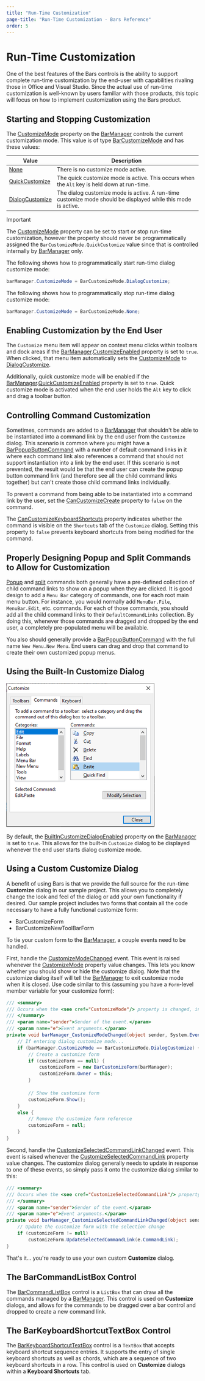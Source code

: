 ```yaml
---
title: "Run-Time Customization"
page-title: "Run-Time Customization - Bars Reference"
order: 5
---
```

# Run-Time Customization

One of the best features of the Bars controls is the ability to support complete run-time customization by the end-user with capabilities rivaling those in Office and Visual Studio.  Since the actual use of run-time customization is well-known by users familiar with those products, this topic will focus on how to implement customization using the Bars product.

## Starting and Stopping Customization

The [CustomizeMode](xref:ActiproSoftware.UI.WinForms.Controls.Bars.BarManager.CustomizeMode) property on the [BarManager](xref:ActiproSoftware.UI.WinForms.Controls.Bars.BarManager) controls the current customization mode.  This value is of type [BarCustomizeMode](xref:ActiproSoftware.UI.WinForms.Controls.Bars.BarCustomizeMode) and has these values:

| Value | Description |
|-----|-----|
| [None](xref:ActiproSoftware.UI.WinForms.Controls.Bars.BarCustomizeMode.None) | There is no customize mode active. |
| [QuickCustomize](xref:ActiproSoftware.UI.WinForms.Controls.Bars.BarCustomizeMode.QuickCustomize) | The quick customize mode is active.  This occurs when the `Alt` key is held down at run-time. |
| [DialogCustomize](xref:ActiproSoftware.UI.WinForms.Controls.Bars.BarCustomizeMode.DialogCustomize) | The dialog customize mode is active.  A run-time customize mode should be displayed while this mode is active. |

> [!IMPORTANT]
> The [CustomizeMode](xref:ActiproSoftware.UI.WinForms.Controls.Bars.BarManager.CustomizeMode) property can be set to start or stop run-time customization, however the property should never be programmatically assigned the `BarCustomizeMode.QuickCustomize` value since that is controlled internally by [BarManager](xref:ActiproSoftware.UI.WinForms.Controls.Bars.BarManager) only.

The following shows how to programmatically start run-time dialog customize mode:

```csharp
barManager.CustomizeMode = BarCustomizeMode.DialogCustomize;
```

The following shows how to programmatically stop run-time dialog customize mode:

```csharp
barManager.CustomizeMode = BarCustomizeMode.None;
```

## Enabling Customization by the End User

The `Customize` menu item will appear on context menu clicks within toolbars and dock areas if the [BarManager](xref:ActiproSoftware.UI.WinForms.Controls.Bars.BarManager).[CustomizeEnabled](xref:ActiproSoftware.UI.WinForms.Controls.Bars.BarManager.CustomizeEnabled) property is set to `true`.  When clicked, that menu item automatically sets the [CustomizeMode](xref:ActiproSoftware.UI.WinForms.Controls.Bars.BarManager.CustomizeMode) to [DialogCustomize](xref:ActiproSoftware.UI.WinForms.Controls.Bars.BarCustomizeMode.DialogCustomize).

Additionally, quick customize mode will be enabled if the [BarManager](xref:ActiproSoftware.UI.WinForms.Controls.Bars.BarManager).[QuickCustomizeEnabled](xref:ActiproSoftware.UI.WinForms.Controls.Bars.BarManager.QuickCustomizeEnabled) property is set to `true`.  Quick customize mode is activated when the end user holds the `Alt` key to click and drag a toolbar button.

## Controlling Command Customization

Sometimes, commands are added to a [BarManager](xref:ActiproSoftware.UI.WinForms.Controls.Bars.BarManager) that shouldn't be able to be instantiated into a command link by the end user from the `Customize` dialog.  This scenario is common where you might have a [BarPopupButtonCommand](xref:ActiproSoftware.UI.WinForms.Controls.Bars.BarPopupButtonCommand) with a number of default command links in it where each command link also references a command that should not support instantiation into a link by the end user. If this scenario is not prevented, the result would be that the end user can create the popup button command link (and therefore see all the child command links together) but can't create those child command links individually.

To prevent a command from being able to be instantiated into a command link by the user, set the [CanCustomizeCreate](xref:ActiproSoftware.UI.WinForms.Controls.Bars.BarCommand.CanCustomizeCreate) property to `false` on the command.

The [CanCustomizeKeyboardShortcuts](xref:ActiproSoftware.UI.WinForms.Controls.Bars.BarCommand.CanCustomizeKeyboardShortcuts) property indicates whether the command is visible on the `Shortcuts` tab of the `Customize` dialog.  Setting this property to `false` prevents keyboard shortcuts from being modified for the command.

## Properly Designing Popup and Split Commands to Allow for Customization

[Popup](commands/popupbuttons.md) and [split](commands/splitbuttons.md) commands both generally have a pre-defined collection of child command links to show on a popup when they are clicked.  It is good design to add a `Menu Bar` category of commands, one for each root main menu button.  For instance, you would normally add `MenuBar.File`, `MenuBar.Edit`, etc. commands.  For each of those commands, you should add all the child command links to their `DefaultCommandLinks` collection.  By doing this, whenever those commands are dragged and dropped by the end user, a completely pre-populated menu will be available.

You also should generally provide a [BarPopupButtonCommand](xref:ActiproSoftware.UI.WinForms.Controls.Bars.BarPopupButtonCommand) with the full name `New Menu.New Menu`.  End users can drag and drop that command to create their own customized popup menus.

## Using the Built-In Customize Dialog

![Screenshot](images/bar-run-time-customize-form.png)

By default, the [BuiltInCustomizeDialogEnabled](xref:ActiproSoftware.UI.WinForms.Controls.Bars.BarManager.BuiltInCustomizeDialogEnabled) property on the [BarManager](xref:ActiproSoftware.UI.WinForms.Controls.Bars.BarManager) is set to `true`.  This allows for the built-in `Customize` dialog to be displayed whenever the end user starts dialog customize mode.

## Using a Custom Customize Dialog

A benefit of using Bars is that we provide the full source for the run-time **Customize** dialog in our sample project.  This allows you to completely change the look and feel of the dialog or add your own functionality if desired.  Our sample project includes two forms that contain all the code necessary to have a fully functional customize form:

- BarCustomizeForm
- BarCustomizeNewToolBarForm

To tie your custom form to the [BarManager](xref:ActiproSoftware.UI.WinForms.Controls.Bars.BarManager), a couple events need to be handled.

First, handle the [CustomizeModeChanged](xref:ActiproSoftware.UI.WinForms.Controls.Bars.BarManager.CustomizeModeChanged) event.  This event is raised whenever the [CustomizeMode](xref:ActiproSoftware.UI.WinForms.Controls.Bars.BarManager.CustomizeMode) property value changes.  This lets you know whether you should show or hide the customize dialog.  Note that the customize dialog itself will tell the [BarManager](xref:ActiproSoftware.UI.WinForms.Controls.Bars.BarManager) to exit customize mode when it is closed.  Use code similar to this (assuming you have a `Form`-level member variable for your customize form):

```csharp
/// <summary>
/// Occurs when the <see cref="CustomizeMode"/> property is changed, indicating to start or end customize mode.
/// </summary>
/// <param name="sender">Sender of the event.</param>
/// <param name="e">Event arguments.</param>
private void barManager_CustomizeModeChanged(object sender, System.EventArgs e) {
	// If entering dialog customize mode...
	if (barManager.CustomizeMode == BarCustomizeMode.DialogCustomize) {
		// Create a customize form
		if (customizeForm == null) {
			customizeForm = new BarCustomizeForm(barManager);
			customizeForm.Owner = this;
		}

		// Show the customize form
		customizeForm.Show();
	}
	else {
		// Remove the customize form reference
		customizeForm = null;
	}
}
```

Second, handle the [CustomizeSelectedCommandLinkChanged](xref:ActiproSoftware.UI.WinForms.Controls.Bars.BarManager.CustomizeSelectedCommandLinkChanged) event.  This event is raised whenever the [CustomizeSelectedCommandLink](xref:ActiproSoftware.UI.WinForms.Controls.Bars.BarManager.CustomizeSelectedCommandLink) property value changes.  The customize dialog generally needs to update in response to one of these events, so simply pass it onto the customize dialog similar to this:

```csharp
/// <summary>
/// Occurs when the <see cref="CustomizeSelectedCommandLink"/> property is changed, while in customize mode.
/// </summary>
/// <param name="sender">Sender of the event.</param>
/// <param name="e">Event arguments.</param>
private void barManager_CustomizeSelectedCommandLinkChanged(object sender, ActiproSoftware.UI.WinForms.Controls.Bars.BarCommandLinkEventArgs e) {
	// Update the customize form with the selection change
	if (customizeForm != null)
		customizeForm.UpdateSelectedCommandLink(e.CommandLink);		
}
```

That's it... you're ready to use your own custom **Customize** dialog.

## The BarCommandListBox Control

The [BarCommandListBox](xref:ActiproSoftware.UI.WinForms.Controls.Bars.BarCommandListBox) control is a `ListBox` that can draw all the commands managed by a [BarManager](xref:ActiproSoftware.UI.WinForms.Controls.Bars.BarManager).  This control is used on **Customize** dialogs, and allows for the commands to be dragged over a bar control and dropped to create a new command link.

## The BarKeyboardShortcutTextBox Control

The [BarKeyboardShortcutTextBox](xref:ActiproSoftware.UI.WinForms.Controls.Bars.BarKeyboardShortcutTextBox) control is a `TextBox` that accepts keyboard shortcut sequence entries.  It supports the entry of single keyboard shortcuts as well as chords, which are a sequence of two keyboard shortcuts in a row.  This control is used on **Customize** dialogs within a **Keyboard Shortcuts** tab.
